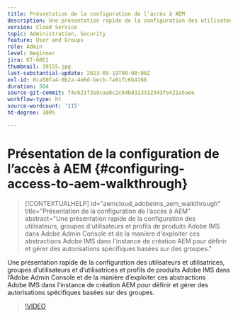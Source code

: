 ```yaml
---
title: Présentation de la configuration de l’accès à AEM
description: Une présentation rapide de la configuration des utilisateurs et utilisatrices, groupes d’utilisateurs et d’utilisatrices et profils de produits Adobe IMS dans l’Adobe Admin Console et de la manière d’exploiter ces abstractions Adobe IMS dans l’instance de création AEM pour définir et gérer des autorisations spécifiques basées sur des groupes.
version: Cloud Service
topic: Administration, Security
feature: User and Groups
role: Admin
level: Beginner
jira: KT-6061
thumbnail: 39155.jpg
last-substantial-update: 2023-05-19T00:00:00Z
exl-id: 0ca50fa4-0b2a-4e6d-becb-7a91fc6b4166
duration: 504
source-git-commit: f4c621f3a9caa8c2c64b8323312343fe421a5aee
workflow-type: ht
source-wordcount: '115'
ht-degree: 100%

---
```


# Présentation de la configuration de l’accès à AEM {#configuring-access-to-aem-walkthrough}

>[!CONTEXTUALHELP]
>id="aemcloud_adobeims_aem_walkthrough"
>title="Présentation de la configuration de l’accès à AEM"
>abstract="Une présentation rapide de la configuration des utilisateurs, groupes d&#39;utilisateurs et profils de produits Adobe IMS dans Adobe Admin Console et de la manière d&#39;exploiter ces abstractions Adobe IMS dans l&#39;instance de création AEM pour définir et gérer des autorisations spécifiques basées sur des groupes."

Une présentation rapide de la configuration des utilisateurs et utilisatrices, groupes d’utilisateurs et d’utilisatrices et profils de produits Adobe IMS dans l’Adobe Admin Console et de la manière d’exploiter ces abstractions Adobe IMS dans l’instance de création AEM pour définir et gérer des autorisations spécifiques basées sur des groupes.

>[!VIDEO](https://video.tv.adobe.com/v/39155?quality=12&learn=on)
